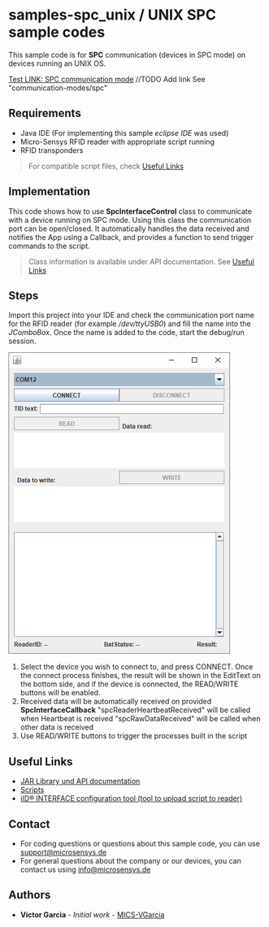 # samples-spc_unix / UNIX SPC sample codes

This sample code is for **SPC** communication (devices in SPC mode) on devices running an UNIX OS.

[Test LINK: SPC communication mode](../doc/communication-modes/spc)
//TODO Add link See "communication-modes/spc"

## Requirements
* Java IDE (For implementing this sample *eclipse IDE* was used)
* Micro-Sensys RFID reader with appropriate script running
* RFID transponders

> For compatible script files, check [Useful Links](#Useful-Links)

## Implementation
This code shows how to use **SpcInterfaceControl** class to communicate with a device running on SPC mode. 
Using this class the communication port can be open/closed. It automatically handles the data received and notifies the App using a Callback, and provides a function to send trigger commands to the script.

> Class information is available under API documentation. See [Useful Links](#Useful-Links)

## Steps
Import this project into your IDE and check the communication port name for the RFID reader (for example */dev/ttyUSB0*) and fill the name into the *JComboBox*.
Once the name is added to the code, start the debug/run session.

![Screenshot](screenshot/SampleCode_SpcControl_Java.png)

 1. Select the device you wish to connect to, and press CONNECT. Once the connect process finishes, the result will be shown in the EditText on the bottom side, and if the device is connected, the READ/WRITE buttons will be enabled.
 2. Received data will be automatically received on provided **SpcInterfaceCallback**
	"spcReaderHeartbeatReceived" will be called when Heartbeat is received
	"spcRawDataReceived" will be called when other data is received
 3. Use READ/WRITE buttons to trigger the processes built in the script

## Useful Links

 - [JAR Library und API documentation](https://www.microsensys.de/downloads/DevSamples/Libraries/UNIX/microsensysRFID%20-%20jar%20library/)
 - [Scripts](https://www.microsensys.de/downloads/DevSamples/Sample%20Codes/SPC/Additionals/Sample%20scripts/)
 - [iID® INTERFACE configuration tool (tool to upload script to reader)](https://www.microsensys.de/downloads/CDContent/Install/iID%c2%ae%20interface%20config%20tool.zip)

## Contact

* For coding questions or questions about this sample code, you can use [support@microsensys.de](mailto:support@microsensys.de)
* For general questions about the company or our devices, you can contact us using [info@microsensys.de](mailto:info@microsensys.de)

## Authors

* **Victor Garcia** - *Initial work* - [MICS-VGarcia](https://github.com/MICS-VGarcia/)
